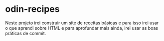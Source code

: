 # odin-recipes

Neste projeto irei construir um site de receitas básicas e para isso irei usar o que aprendi sobre HTML e para aprofundar mais ainda, irei usar as boas práticas de commit.